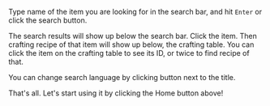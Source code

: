 Type name of the item you are looking for in the search bar, and hit `Enter` or click the search button.

The search results will show up below the search bar. Click the item. Then crafting recipe of that item will show up below, the crafting table. You can click the item on the crafting table to see its ID, or twice to find recipe of that.

You can change search language by clicking button next to the title.

That's all. Let's start using it by clicking the Home button above!
